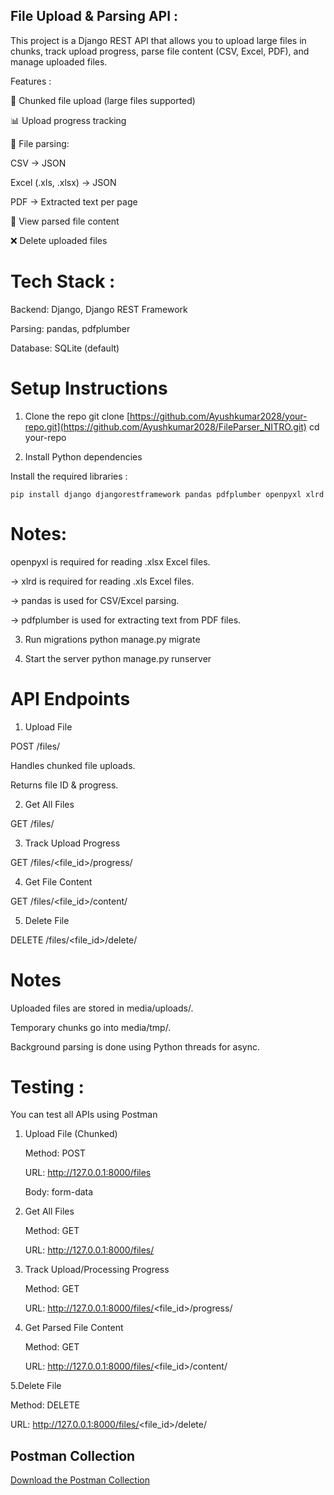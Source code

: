 ## File Upload & Parsing API :

This project is a Django REST API that allows you to upload large files in chunks, track upload progress, parse file content (CSV, Excel, PDF), and manage uploaded files.

Features :

📂 Chunked file upload (large files supported)

📊 Upload progress tracking

📝 File parsing:

CSV → JSON

Excel (.xls, .xlsx) → JSON

PDF → Extracted text per page

🔎 View parsed file content

❌ Delete uploaded files

# Tech Stack :

Backend: Django, Django REST Framework

Parsing: pandas, pdfplumber

Database: SQLite (default)


# Setup Instructions
1. Clone the repo
git clone [https://github.com/Ayushkumar2028/your-repo.git](https://github.com/Ayushkumar2028/FileParser_NITRO.git) 
cd your-repo

2. Install Python dependencies

Install the required libraries :

    pip install django djangorestframework pandas pdfplumber openpyxl xlrd

  # Notes:

   openpyxl is required for reading .xlsx Excel files.

  -> xlrd is required for reading .xls Excel files.

  -> pandas is used for CSV/Excel parsing.

  -> pdfplumber is used for extracting text from PDF files.

3. Run migrations
    python manage.py migrate

4. Start the server
python manage.py runserver


# API Endpoints
1. Upload File 

POST /files/

Handles chunked file uploads.

Returns file ID & progress.

2. Get All Files

GET /files/

3. Track Upload Progress

GET /files/<file_id>/progress/

4. Get File Content

GET /files/<file_id>/content/

5. Delete File

DELETE /files/<file_id>/delete/

# Notes

Uploaded files are stored in media/uploads/.

Temporary chunks go into media/tmp/.

Background parsing is done using Python threads for async.


# Testing :
You can test all APIs using Postman
1. Upload File (Chunked)

    Method: POST

    URL: http://127.0.0.1:8000/files

    Body: form-data

2. Get All Files

    Method: GET

    URL: http://127.0.0.1:8000/files/

3. Track Upload/Processing Progress

    Method: GET

    URL: http://127.0.0.1:8000/files/<file_id>/progress/

4. Get Parsed File Content

   Method: GET

    URL: http://127.0.0.1:8000/files/<file_id>/content/

5.Delete File

   Method: DELETE

   URL: http://127.0.0.1:8000/files/<file_id>/delete/

## Postman Collection
[Download the Postman Collection](API%20documentation.postman_collection.json) 

